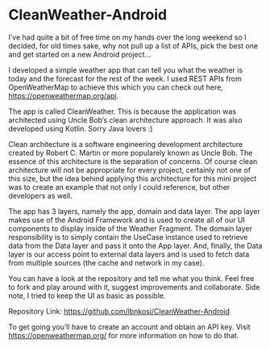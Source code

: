 # CleanWeather-Android
I’ve had quite a bit of free time on my hands over the long weekend so I decided, for old times sake, why not pull up a list of APIs, pick the best one and get started on a new Android project...

I developed a simple weather app that can tell you what the weather is today and the forecast for the rest of the week. I used REST APIs from OpenWeatherMap to achieve this which you can check out here, https://openweathermap.org/api.

The app is called CleanWeather. This is because the application was architected using Uncle Bob’s clean architecture approach. It was also developed using Kotlin. Sorry Java lovers :)

Clean architecture is a software engineering development architecture created by Robert C. Martin or more popularely known as Uncle Bob. The essence of this architecture is the separation of concerns. Of course clean architecture will not be appropriate for every project, certainly not one of this size, but the idea behind applying this architecture for this mini project was to create an example that not only I could reference, but other developers as well.

The app has 3 layers, namely the app, domain and data layer. The app layer makes use of the Android Framework and is used to create all of our UI components to display inside of the Weather Fragment. The domain layer responsibility is to simply contain the UseCase instance used to retrieve data from the Data layer and pass it onto the App layer. And, finally, the Data layer is our access point to external data layers and is used to fetch data from multiple sources (the cache and network in my case).

You can have a look at the repository and tell me what you think. Feel free to fork and play around with it, suggest improvements and collaborate. Side note, I tried to keep the UI as basic as possible.

Repository Link: https://github.com/lbnkosi/CleanWeather-Android

To get going you’ll have to create an account and obtain an API key. Visit https://openweathermap.org/ for more information on how to do that.
